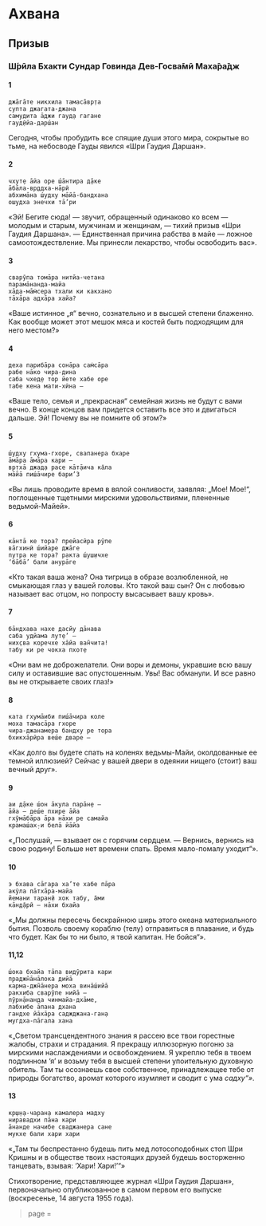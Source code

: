 # Ахвана

## Призыв

### Ш́рӣла Бхакти Сундар Говинда Дев-Госва̄мӣ Маха̄ра̄дж

#### 1

    джāгāте никхила тамасāвр̣та
    супта джагата-джана
    самудита āджи гауд̣а гагане
    гауд̣ӣйa-дарш́aн

Сегодня, чтобы пробудить все спящие души этого мира, сокрытые во тьме, на небосводе Гауды явился «Шри Гаудия Даршан».

#### 2

    чхут̣e āйа оре ш́āнтира д̣āкe
    āбāлa-вр̣ддхa-нāрӣ
    абхимāнa ш́удху мāйā-бандхана
    oш̣удха энечхи тā’ри

«Эй! Бегите сюда! — звучит, обращенный одинаково ко всем — молодым и старым, мужчинам и женщинам, — тихий призыв «Шри Гаудия Даршана». — Единственная причина рабства в майе — ложное самоотождествление. Мы принесли лекарство, чтобы освободить вас».

#### 3

    сварӯпa томāра нитйа-четана
    парамāнанда-майа
    хāд̣a-мāм̇сера тхали ки какхано
    тāхāра адхāра хайа?

«Ваше истинное „я“ вечно, сознательно и в высшей степени блаженно. Как вообще может этот мешок мяса и костей быть подходящим для него местом?»

#### 4

    деха парибāра сонāра сам̇сāра
    рабе нāко чира-дина
    саба чхед̣е тор йете хабе оре
    табе кена мати-хӣна —

«Ваше тело, семья и „прекрасная“ семейная жизнь не будут с вами вечно. В конце концов вам придется оставить все это и двигаться дальше. Эй! Почему вы не помните об этом?»

#### 5

    ш́удху гхума-гхоре, свапанера бхаре
    āмāрa āмāрa кари —
    вр̣тхā джад̣а расе кāт̣āича ка̄ла
    мāйā пиш́āчире бари’3

«Вы лишь проводите время в вялой сонливости, заявляя: „Мое! Мое!“, поглощенные тщетными мирскими удовольствиями, плененные ведьмой-Майей».

#### 6

    кāнтā ке тора? прейасӣра рӯпе
    вāгхинӣ ш́ийаре джāге
    путра ке тора? ракта ш́уш̣ичхе
    ‘бāбā’ бали анурāге

«Кто такая ваша жена? Она тигрица в образе возлюбленной, не смыкающая глаз у вашей головы. Кто такой ваш сын? Он с любовью называет вас отцом, но попросту высасывает вашу кровь».

#### 7

    бāндхава нахе дасйу дāнава
    саба удйама лут̣е’ —
    них̣сва коречхе хāйa ван̃чита!
    табу ки ре чокха пхот̣е

«Они вам не доброжелатели. Они воры и демоны, укравшие всю вашу силу и оставившие вас опустошенным. Увы! Вас обманули. И все равно вы не открываете своих глаз!»

#### 8

    ката гхумāиби пиш́āчира коле
    моха тамасāра гхоре
    чира-джанамера бандху ре тора
    бхикхāрӣра веш́е дваре —

«Как долго вы будете спать на коленях ведьмы-Майи, околдованные ее темной иллюзией? Сейчас у вашей двери в одеянии нищего (стоит) ваш вечный друг».

#### 9

    аи д̣āке ш́он āкула парāн̣е —
    āйа — деш́e пхире āйa
    гхӯмāбāра āра нāхи рe самaйa
    крaмaш́ах̣-и белā йāйa

«„Послушай, — взывает он с горячим сердцем. — Вернись, вернись на свою родину! Больше нет времени спать. Время мало-помалу уходит“».

#### 10

    э бхава сāгара хa’тe хабе пāрa
    акӯла пāтхāра-майа
    йемани таран̣ӣ хок табу, а̄ми
    кāн̣д̣а̄рӣ — нāхи бхайа

«„Мы должны пересечь бескрайнюю ширь этого океана материального бытия. Позволь своему кораблю (телу) отправиться в плавание, и будь что будет. Как бы то ни было, я твой капитан. Не бойся“».

#### 11,12

    ш́ока бхайа тāпa видӯрита кари
    праджн̃āнāлока дийā
    карма-джн̃āнера моха винāш́ийā
    ракхиба сварӯпе нийā —
    пӯрн̣āнанда чинмайа-дхāме,
    лабхибе āпана дхана
    гандхе йāхāра саджджана-ган̣а
    мугдха-пāгала хана

«„Светом трансцендентного знания я рассею все твои горестные жалобы, страхи и страдания. Я прекращу иллюзорную погоню за мирскими наслаждениями и освобождением. Я укреплю тебя в твоем подлинном ‘я’ и возьму тебя в высшей степени упоительную духовную обитель. Там ты осознаешь свое собственное, принадлежащее тебе от природы богатство, аромат которого изумляет и сводит с ума *садху“»*.

#### 13

    кр̣ш̣н̣а-чаран̣а камалера мадху
    ниравадхи пāна кари
    āнанде начибе сваджанера сане
    мукхе бали хари хари

«„Там ты беспрестанно будешь пить мед лотосоподобных стоп Шри Кришны и в обществе твоих настоящих друзей будешь восторженно танцевать, взывая: ‘Хари! Хари!’“»

Стихотворение, представляющее журнал «Шри Гаудия Даршан», первоначально опубликованное в самом первом его выпуске (воскресенье, 14 августа 1955 года).


> page = 
